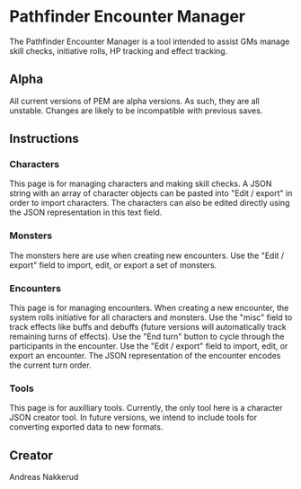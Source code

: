 # Pathfinder Encounter Manager

The Pathfinder Encounter Manager is a tool intended to assist GMs manage skill checks, initiative rolls, HP tracking and effect tracking.

## Alpha

All current versions of PEM are alpha versions. As such, they are all unstable. Changes are likely to be incompatible with previous saves.

## Instructions

### Characters
This page is for managing characters and making skill checks. A JSON string with an array of character objects can be pasted into "Edit / export" in order to import characters. The characters can also be edited directly using the JSON representation in this text field.

### Monsters
The monsters here are use when creating new encounters. Use the "Edit / export" field to import, edit, or export a set of monsters.

### Encounters
This page is for managing encounters. When creating a new encounter, the system rolls initiative for all characters and monsters. Use the "misc" field to track effects like buffs and debuffs (future versions will automatically track remaining turns of effects). Use the "End turn" button to cycle through the participants in the encounter. Use the "Edit / export" field to import, edit, or export an encounter. The JSON representation of the encounter encodes the current turn order.

### Tools
This page is for auxilliary tools. Currently, the only tool here is a character JSON creator tool. In future versions, we intend to include tools for converting exported data to new formats.

## Creator
Andreas Nakkerud
